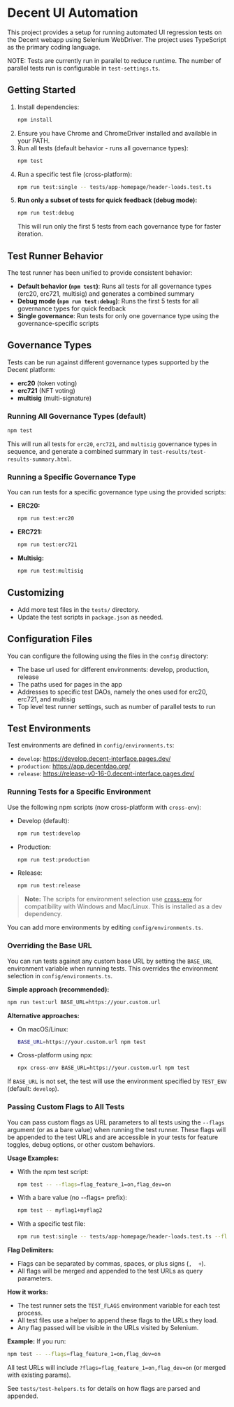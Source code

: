# Decent UI Automation

This project provides a setup for running automated UI regression tests on the Decent webapp using Selenium WebDriver. The project uses TypeScript as the primary coding language.

NOTE: Tests are currently run in parallel to reduce runtime. The number of parallel tests run is configurable in `test-settings.ts`.

## Getting Started

1. Install dependencies:
   ```sh
   npm install
   ```
2. Ensure you have Chrome and ChromeDriver installed and available in your PATH.
3. Run all tests (default behavior - runs all governance types):
   ```sh
   npm test
   ```
4. Run a specific test file (cross-platform):
   ```sh
   npm run test:single -- tests/app-homepage/header-loads.test.ts
   ```
5. **Run only a subset of tests for quick feedback (debug mode):**
   ```sh
   npm run test:debug
   ```
   This will run only the first 5 tests from each governance type for faster iteration.

## Test Runner Behavior

The test runner has been unified to provide consistent behavior:

- **Default behavior (`npm test`)**: Runs all tests for all governance types (erc20, erc721, multisig) and generates a combined summary
- **Debug mode (`npm run test:debug`)**: Runs the first 5 tests for all governance types for quick feedback
- **Single governance**: Run tests for only one governance type using the governance-specific scripts

## Governance Types

Tests can be run against different governance types supported by the Decent platform:

- **erc20** (token voting)
- **erc721** (NFT voting)  
- **multisig** (multi-signature)

### Running All Governance Types (default)

```sh
npm test
```
This will run all tests for `erc20`, `erc721`, and `multisig` governance types in sequence, and generate a combined summary in `test-results/test-results-summary.html`.

### Running a Specific Governance Type

You can run tests for a specific governance type using the provided scripts:

- **ERC20:**
  ```sh
  npm run test:erc20
  ```
- **ERC721:**
  ```sh
  npm run test:erc721
  ```
- **Multisig:**
  ```sh
  npm run test:multisig
  ```

## Customizing
- Add more test files in the `tests/` directory.
- Update the test scripts in `package.json` as needed.

## Configuration Files

You can configure the following using the files in the `config` directory:
- The base url used for different environments: develop, production, release
- The paths used for pages in the app
- Addresses to specific test DAOs, namely the ones used for erc20, erc721, and multisig
- Top level test runner settings, such as number of parallel tests to run

## Test Environments

Test environments are defined in `config/environments.ts`:
- `develop`: https://develop.decent-interface.pages.dev/
- `production`: https://app.decentdao.org/
- `release`: https://release-v0-16-0.decent-interface.pages.dev/

### Running Tests for a Specific Environment

Use the following npm scripts (now cross-platform with `cross-env`):

- Develop (default):
  ```sh
  npm run test:develop
  ```
- Production:
  ```sh
  npm run test:production
  ```
- Release:
  ```sh
  npm run test:release
  ```

> **Note:** The scripts for environment selection use [`cross-env`](https://www.npmjs.com/package/cross-env) for compatibility with Windows and Mac/Linux. This is installed as a dev dependency.

You can add more environments by editing `config/environments.ts`.

### Overriding the Base URL

You can run tests against any custom base URL by setting the `BASE_URL` environment variable when running tests. This overrides the environment selection in `config/environments.ts`.

**Simple approach (recommended):**

```sh
npm run test:url BASE_URL=https://your.custom.url
```

**Alternative approaches:**

- On macOS/Linux:
  ```sh
  BASE_URL=https://your.custom.url npm test
  ```

- Cross-platform using npx:
  ```sh
  npx cross-env BASE_URL=https://your.custom.url npm test
  ```

If `BASE_URL` is not set, the test will use the environment specified by `TEST_ENV` (default: `develop`).

### Passing Custom Flags to All Tests

You can pass custom flags as URL parameters to all tests using the `--flags` argument (or as a bare value) when running the test runner. These flags will be appended to the test URLs and are accessible in your tests for feature toggles, debug options, or other custom behaviors.

**Usage Examples:**

- With the npm test script:
  ```sh
  npm test -- --flags=flag_feature_1=on,flag_dev=on
  ```
- With a bare value (no --flags= prefix):
  ```sh
  npm test -- myflag1+myflag2
  ```
- With a specific test file:
  ```sh
  npm run test:single -- tests/app-homepage/header-loads.test.ts --flags=flag_feature_1=on
  ```

**Flag Delimiters:**
- Flags can be separated by commas, spaces, or plus signs (`,` ` ` `+`).
- All flags will be merged and appended to the test URLs as query parameters.

**How it works:**
- The test runner sets the `TEST_FLAGS` environment variable for each test process.
- All test files use a helper to append these flags to the URLs they load.
- Any flag passed will be visible in the URLs visited by Selenium.

**Example:**
If you run:
```sh
npm test -- --flags=flag_feature_1=on,flag_dev=on
```
All test URLs will include `?flags=flag_feature_1=on,flag_dev=on` (or merged with existing params).

See `tests/test-helpers.ts` for details on how flags are parsed and appended.

